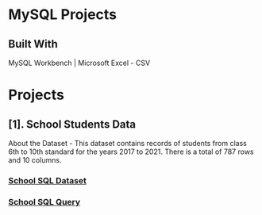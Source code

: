 # MySQL Projects

## Built With
MySQL Workbench | Microsoft Excel - CSV

# Projects

## [1]. School Students Data
About the Dataset - This dataset contains records of students from class 6th to 10th standard for the years 2017 to 2021.
There is a total of 787 rows and 10 columns.

### [School SQL Dataset](https://github.com/iamrgyan/MySQL/blob/main/school_data.sql)
### [School SQL Query](https://github.com/iamrgyan/MySQL/blob/main/school_data_query.sql)

